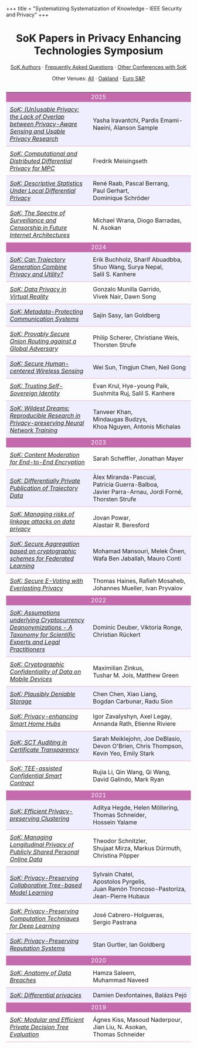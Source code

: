 +++
title = "Systematizing Systematization of Knowledge - IEEE Security and Privacy"
+++

# <center>SoK Papers in Privacy Enhancing Technologies Symposium</center>

   <center>   

[SoK Authors](/authors) &middot; [Frequently Asked Questions](http://oakland31.cs.virginia.edu/sokfaq.html) &middot;
[Other Conferences with SoK](/others)<Br>

Other Venues: [All](/) &middot; [Oakland](/oakland) &middot; [Euro S&amp;P](/eurosp) <br>
   </center>


##



   <table> <tr bgcolor="C46BAE"><td colspan="2" style="bgcolor: #C46BAE; text-align: center; color: #FFFFFF">2025</td></tr><tr bgcolor="EEEEFE"><td width="45%" style="padding: 10px; border-bottom: 1px solid #EDA4BD;"><a href="/papers/iravantchi2025.pdf"><em>SoK: (Un)usable Privacy: the Lack of Overlap between Privacy-Aware Sensing and Usable Privacy Research</em></a></td><td style="padding: 10px; border-bottom: 1px solid #EDA4BD;">Yasha&nbsp;Iravantchi, Pardis&nbsp;Emami-Naeini, Alanson&nbsp;Sample</td></tr><tr><td width="45%" style="padding: 10px; border-bottom: 1px solid #EDA4BD;"><a href="https://eprint.iacr.org/2024/1290"><em>SoK: Computational and Distributed Differential Privacy for MPC</em></a></td><td style="padding: 10px; border-bottom: 1px solid #EDA4BD;">Fredrik&nbsp;Meisingseth</td></tr><tr bgcolor="EEEEFE"><td width="45%" style="padding: 10px; border-bottom: 1px solid #EDA4BD;"><a href="/papers/raab2005.pdf"><em>SoK: Descriptive Statistics Under Local Differential Privacy</em></a></td><td style="padding: 10px; border-bottom: 1px solid #EDA4BD;">Ren&eacute;&nbsp;Raab, Pascal&nbsp;Berrang, Paul&nbsp;Gerhart, Dominique&nbsp;Schr&ouml;der</td></tr><tr><td width="45%" style="padding: 10px; border-bottom: 1px solid #EDA4BD;"><a href="https://arxiv.org/abs/2401.15828"><em>SoK: The Spectre of Surveillance and Censorship in Future Internet Architectures</em></a></td><td style="padding: 10px; border-bottom: 1px solid #EDA4BD;">Michael&nbsp;Wrana, Diogo&nbsp;Barradas, N.&nbsp;Asokan</td></tr><tr bgcolor="C46BAE"><td colspan="2" style="bgcolor: #C46BAE; text-align: center; color: #FFFFFF">2024</td></tr><tr bgcolor="EEEEFE"><td width="45%" style="padding: 10px; border-bottom: 1px solid #EDA4BD;"><a href="https://arxiv.org/abs/2403.07218"><em>SoK: Can Trajectory Generation Combine Privacy and Utility?</em></a></td><td style="padding: 10px; border-bottom: 1px solid #EDA4BD;">Erik&nbsp;Buchholz, Sharif&nbsp;Abuadbba, Shuo&nbsp;Wang, Surya&nbsp;Nepal, Salil&nbsp;S.&nbsp;Kanhere</td></tr><tr><td width="45%" style="padding: 10px; border-bottom: 1px solid #EDA4BD;"><a href="https://arxiv.org/abs/2301.05940"><em>SoK: Data Privacy in Virtual Reality</em></a></td><td style="padding: 10px; border-bottom: 1px solid #EDA4BD;">Gonzalo&nbsp;Munilla&nbsp;Garrido, Vivek&nbsp;Nair, Dawn&nbsp;Song</td></tr><tr bgcolor="EEEEFE"><td width="45%" style="padding: 10px; border-bottom: 1px solid #EDA4BD;"><a href="https://eprint.iacr.org/2023/313"><em>SoK: Metadata-Protecting Communication Systems</em></a></td><td style="padding: 10px; border-bottom: 1px solid #EDA4BD;">Sajin&nbsp;Sasy, Ian&nbsp;Goldberg</td></tr><tr><td width="45%" style="padding: 10px; border-bottom: 1px solid #EDA4BD;"><a href="https://arxiv.org/abs/2312.08028"><em>SoK: Provably Secure Onion Routing against a Global Adversary</em></a></td><td style="padding: 10px; border-bottom: 1px solid #EDA4BD;">Philip&nbsp;Scherer, Christiane&nbsp;Weis, Thorsten&nbsp;Strufe</td></tr><tr bgcolor="EEEEFE"><td width="45%" style="padding: 10px; border-bottom: 1px solid #EDA4BD;"><a href="https://arxiv.org/abs/2211.12087"><em>SoK: Secure Human-centered Wireless Sensing</em></a></td><td style="padding: 10px; border-bottom: 1px solid #EDA4BD;">Wei&nbsp;Sun, Tingjun&nbsp;Chen, Neil&nbsp;Gong</td></tr><tr><td width="45%" style="padding: 10px; border-bottom: 1px solid #EDA4BD;"><a href="https://arxiv.org/abs/2404.06729"><em>SoK: Trusting Self-Sovereign Identity</em></a></td><td style="padding: 10px; border-bottom: 1px solid #EDA4BD;">Evan&nbsp;Krul, Hye-young&nbsp;Paik, Sushmita&nbsp;Ruj, Salil&nbsp;S.&nbsp;Kanhere</td></tr><tr bgcolor="EEEEFE"><td width="45%" style="padding: 10px; border-bottom: 1px solid #EDA4BD;"><a href="https://arxiv.org/abs/2403.03592"><em>SoK: Wildest Dreams: Reproducible Research in Privacy-preserving Neural Network Training</em></a></td><td style="padding: 10px; border-bottom: 1px solid #EDA4BD;">Tanveer&nbsp;Khan, Mindaugas&nbsp;Budzys, Khoa&nbsp;Nguyen, Antonis&nbsp;Michalas</td></tr><tr bgcolor="C46BAE"><td colspan="2" style="bgcolor: #C46BAE; text-align: center; color: #FFFFFF">2023</td></tr><tr><td width="45%" style="padding: 10px; border-bottom: 1px solid #EDA4BD;"><a href="https://petsymposium.org/popets/2023/popets-2023-0060.pdf"><em>SoK: Content Moderation for End-to-End Encryption</em></a></td><td style="padding: 10px; border-bottom: 1px solid #EDA4BD;">Sarah&nbsp;Scheffler, Jonathan&nbsp;Mayer</td></tr><tr bgcolor="EEEEFE"><td width="45%" style="padding: 10px; border-bottom: 1px solid #EDA4BD;"><a href="https://petsymposium.org/popets/2023/popets-2023-0065.pdf"><em>SoK: Differentially Private Publication of Trajectory Data</em></a></td><td style="padding: 10px; border-bottom: 1px solid #EDA4BD;">&Agrave;lex&nbsp;Miranda-Pascual, Patricia&nbsp;Guerra-Balboa, Javier&nbsp;Parra-Arnau, Jordi&nbsp;Forn&eacute;, Thorsten&nbsp;Strufe</td></tr><tr><td width="45%" style="padding: 10px; border-bottom: 1px solid #EDA4BD;"><a href="https://petsymposium.org/popets/2023/popets-2023-0043.pdf"><em>SoK: Managing risks of linkage attacks on data privacy</em></a></td><td style="padding: 10px; border-bottom: 1px solid #EDA4BD;">Jovan&nbsp;Powar, Alastair&nbsp;R.&nbsp;Beresford</td></tr><tr bgcolor="EEEEFE"><td width="45%" style="padding: 10px; border-bottom: 1px solid #EDA4BD;"><a href="https://petsymposium.org/popets/2023/popets-2023-0009.pdf"><em>SoK: Secure Aggregation based on cryptographic schemes for Federated Learning</em></a></td><td style="padding: 10px; border-bottom: 1px solid #EDA4BD;">Mohamad&nbsp;Mansouri, Melek&nbsp;&Ouml;nen, Wafa&nbsp;Ben&nbsp;Jaballah, Mauro&nbsp;Conti</td></tr><tr><td width="45%" style="padding: 10px; border-bottom: 1px solid #EDA4BD;"><a href="https://petsymposium.org/popets/2023/popets-2023-0017.pdf"><em>SoK: Secure E-Voting with Everlasting Privacy</em></a></td><td style="padding: 10px; border-bottom: 1px solid #EDA4BD;">Thomas&nbsp;Haines, Rafieh&nbsp;Mosaheb, Johannes&nbsp;Mueller, Ivan&nbsp;Pryvalov</td></tr><tr bgcolor="C46BAE"><td colspan="2" style="bgcolor: #C46BAE; text-align: center; color: #FFFFFF">2022</td></tr><tr bgcolor="EEEEFE"><td width="45%" style="padding: 10px; border-bottom: 1px solid #EDA4BD;"><a href="https://petsymposium.org/popets/2022/popets-2022-0091.pdf"><em>SoK: Assumptions underlying Cryptocurrency Deanonymizations - A Taxonomy for Scientific Experts and Legal Practitioners</em></a></td><td style="padding: 10px; border-bottom: 1px solid #EDA4BD;">Dominic&nbsp;Deuber, Viktoria&nbsp;Ronge, Christian&nbsp;R&uuml;ckert</td></tr><tr><td width="45%" style="padding: 10px; border-bottom: 1px solid #EDA4BD;"><a href="https://petsymposium.org/2022/files/papers/issue1/popets-2022-0029.pdf"><em>SoK: Cryptographic Confidentiality of Data on Mobile Devices</em></a></td><td style="padding: 10px; border-bottom: 1px solid #EDA4BD;">Maximilian&nbsp;Zinkus, Tushar&nbsp;M.&nbsp;Jois, Matthew&nbsp;Green</td></tr><tr bgcolor="EEEEFE"><td width="45%" style="padding: 10px; border-bottom: 1px solid #EDA4BD;"><a href="https://petsymposium.org/2022/files/papers/issue2/popets-2022-0039.pdf"><em>SoK: Plausibly Deniable Storage</em></a></td><td style="padding: 10px; border-bottom: 1px solid #EDA4BD;">Chen&nbsp;Chen, Xiao&nbsp;Liang, Bogdan&nbsp;Carbunar, Radu&nbsp;Sion</td></tr><tr><td width="45%" style="padding: 10px; border-bottom: 1px solid #EDA4BD;"><a href="https://petsymposium.org/popets/2022/popets-2022-0097.pdf"><em>SoK: Privacy-enhancing Smart Home Hubs</em></a></td><td style="padding: 10px; border-bottom: 1px solid #EDA4BD;">Igor&nbsp;Zavalyshyn, Axel&nbsp;Legay, Annanda&nbsp;Rath, Etienne&nbsp;Riviere</td></tr><tr bgcolor="EEEEFE"><td width="45%" style="padding: 10px; border-bottom: 1px solid #EDA4BD;"><a href="https://petsymposium.org/popets/2022/popets-2022-0075.pdf"><em>SoK: SCT Auditing in Certificate Transparency</em></a></td><td style="padding: 10px; border-bottom: 1px solid #EDA4BD;">Sarah&nbsp;Meiklejohn, Joe&nbsp;DeBlasio, Devon&nbsp;O'Brien, Chris&nbsp;Thompson, Kevin&nbsp;Yeo, Emily&nbsp;Stark</td></tr><tr><td width="45%" style="padding: 10px; border-bottom: 1px solid #EDA4BD;"><a href="https://petsymposium.org/popets/2022/popets-2022-0093.pdf"><em>SoK: TEE-assisted Confidential Smart Contract</em></a></td><td style="padding: 10px; border-bottom: 1px solid #EDA4BD;">Rujia&nbsp;Li, Qin&nbsp;Wang, Qi&nbsp;Wang, David&nbsp;Galindo, Mark&nbsp;Ryan</td></tr><tr bgcolor="C46BAE"><td colspan="2" style="bgcolor: #C46BAE; text-align: center; color: #FFFFFF">2021</td></tr><tr bgcolor="EEEEFE"><td width="45%" style="padding: 10px; border-bottom: 1px solid #EDA4BD;"><a href="https://petsymposium.org/popets/2021/popets-2021-0068.pdf"><em>SoK: Efficient Privacy-preserving Clustering</em></a></td><td style="padding: 10px; border-bottom: 1px solid #EDA4BD;">Aditya&nbsp;Hegde, Helen&nbsp;M&ouml;llering, Thomas&nbsp;Schneider, Hossein&nbsp;Yalame</td></tr><tr><td width="45%" style="padding: 10px; border-bottom: 1px solid #EDA4BD;"><a href="https://petsymposium.org/popets/2021/popets-2021-0013.pdf"><em>SoK: Managing Longitudinal Privacy of Publicly Shared Personal Online Data</em></a></td><td style="padding: 10px; border-bottom: 1px solid #EDA4BD;">Theodor&nbsp;Schnitzler, Shujaat&nbsp;Mirza, Markus&nbsp;D&uuml;rmuth, Christina&nbsp;P&ouml;pper</td></tr><tr bgcolor="EEEEFE"><td width="45%" style="padding: 10px; border-bottom: 1px solid #EDA4BD;"><a href="https://petsymposium.org/popets/2021/popets-2021-0043.pdf"><em>SoK: Privacy-Preserving Collaborative Tree-based Model Learning</em></a></td><td style="padding: 10px; border-bottom: 1px solid #EDA4BD;">Sylvain&nbsp;Chatel, Apostolos&nbsp;Pyrgelis, Juan&nbsp;Ram&oacute;n&nbsp;Troncoso-Pastoriza, Jean-Pierre&nbsp;Hubaux</td></tr><tr><td width="45%" style="padding: 10px; border-bottom: 1px solid #EDA4BD;"><a href="https://petsymposium.org/popets/2021/popets-2021-0064.pdf"><em>SoK: Privacy-Preserving Computation Techniques for Deep Learning</em></a></td><td style="padding: 10px; border-bottom: 1px solid #EDA4BD;">Jos&eacute;&nbsp;Cabrero-Holgueras, Sergio&nbsp;Pastrana</td></tr><tr bgcolor="EEEEFE"><td width="45%" style="padding: 10px; border-bottom: 1px solid #EDA4BD;"><a href="https://petsymposium.org/popets/2021/popets-2021-0007.pdf"><em>SoK: Privacy-Preserving Reputation Systems</em></a></td><td style="padding: 10px; border-bottom: 1px solid #EDA4BD;">Stan&nbsp;Gurtler, Ian&nbsp;Goldberg</td></tr><tr bgcolor="C46BAE"><td colspan="2" style="bgcolor: #C46BAE; text-align: center; color: #FFFFFF">2020</td></tr><tr><td width="45%" style="padding: 10px; border-bottom: 1px solid #EDA4BD;"><a href="https://petsymposium.org/popets/2020/popets-2020-0067.pdf"><em>SoK: Anatomy of Data Breaches</em></a></td><td style="padding: 10px; border-bottom: 1px solid #EDA4BD;">Hamza&nbsp;Saleem, Muhammad&nbsp;Naveed</td></tr><tr bgcolor="EEEEFE"><td width="45%" style="padding: 10px; border-bottom: 1px solid #EDA4BD;"><a href="https://petsymposium.org/popets/2020/popets-2020-0028.pdf"><em>SoK: Differential privacies</em></a></td><td style="padding: 10px; border-bottom: 1px solid #EDA4BD;">Damien&nbsp;Desfontaines, Bal&aacute;zs&nbsp;Pej&oacute;</td></tr><tr bgcolor="C46BAE"><td colspan="2" style="bgcolor: #C46BAE; text-align: center; color: #FFFFFF">2019</td></tr><tr><td width="45%" style="padding: 10px; border-bottom: 1px solid #EDA4BD;"><a href="https://petsymposium.org/popets/2019/popets-2019-0026.pdf"><em>SoK: Modular and Efficient Private Decision Tree Evaluation</em></a></td><td style="padding: 10px; border-bottom: 1px solid #EDA4BD;">&Aacute;gnes&nbsp;Kiss, Masoud&nbsp;Naderpour, Jian&nbsp;Liu, N.&nbsp;Asokan, Thomas&nbsp;Schneider</td></tr>   </table>